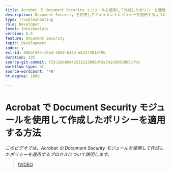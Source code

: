 ```yaml
---
title: Acrobat で Document Security モジュールを使用して作成したポリシーを適用する方法
description: Document Security を使用してドキュメントにポリシーを適用するように Acrobat を設定
type: Troubleshooting
role: Developer
level: Intermediate
version: 6.5
feature: Document Security
topic: Development
index: y
exl-id: 086afdf4-c9a4-4bb9-b242-e6337281ef9b
duration: 135
source-git-commit: f23c2ab86d42531113690df2e342c65060b5c7cd
workflow-type: ht
source-wordcount: '49'
ht-degree: 100%

---
```


# Acrobat で Document Security モジュールを使用して作成したポリシーを適用する方法

*このビデオでは、Acrobat の Document Security モジュールを使用して作成したポリシーを適用するプロセスについて説明します。*

>[!VIDEO](https://video.tv.adobe.com/v/335486?quality=12&learn=on)
